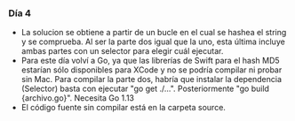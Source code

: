 ### Día 4

- La solucion se obtiene a partir de un bucle en el cual se hashea el string y se comprueba. Al ser la parte dos igual que la uno, esta última incluye ambas partes con un selector para elegir cuál ejecutar.
- Para este día volví a Go, ya que las librerías de Swift para el hash MD5 estarían sólo disponibles para XCode y no se podría compilar ni probar sin Mac. Para compilar la parte dos, habría que instalar la dependencia (Selector) basta con ejecutar "go get ./...". Posteriormente "go build {archivo.go}". Necesita Go 1.13
- El código fuente sin compilar está en la carpeta source.